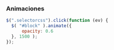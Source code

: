### Animaciones

```javascript
$(".selectorcss").click(function (ev) {
  $( "#block" ).animate({
      opacity: 0.6
  }, 1500 );
});
```
